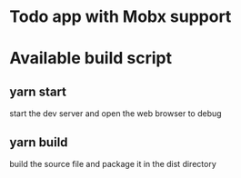 # Todo app with Mobx support

# Available build script
## yarn start
start the dev server and open the web browser to debug 
## yarn build
build the source file and package it in the dist directory

